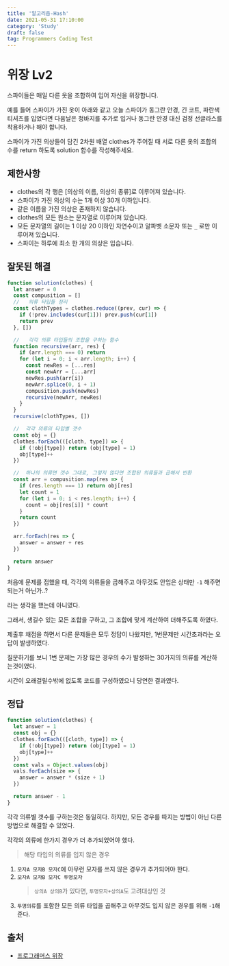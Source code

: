 ```yaml
---
title: '알고리즘-Hash'
date: 2021-05-31 17:10:00
category: 'Study'
draft: false
tag: Programmers Coding Test
---
```


# 위장 Lv2

스파이들은 매일 다른 옷을 조합하여 입어 자신을 위장합니다.

예를 들어 스파이가 가진 옷이 아래와 같고 오늘 스파이가 동그란 안경, 긴 코트, 파란색 티셔츠를 입었다면 다음날은 청바지를 추가로 입거나 동그란 안경 대신 검정 선글라스를 착용하거나 해야 합니다.

스파이가 가진 의상들이 담긴 2차원 배열 clothes가 주어질 때 서로 다른 옷의 조합의 수를 return 하도록 solution 함수를 작성해주세요.

## 제한사항

- clothes의 각 행은 [의상의 이름, 의상의 종류]로 이루어져 있습니다.
- 스파이가 가진 의상의 수는 1개 이상 30개 이하입니다.
- 같은 이름을 가진 의상은 존재하지 않습니다.
- clothes의 모든 원소는 문자열로 이루어져 있습니다.
- 모든 문자열의 길이는 1 이상 20 이하인 자연수이고 알파벳 소문자 또는 `_` 로만 이루어져 있습니다.
- 스파이는 하루에 최소 한 개의 의상은 입습니다.

## 잘못된 해결

```js
function solution(clothes) {
  let answer = 0
  const compusition = []
  //   의류 타입들 정리
  const clothTypes = clothes.reduce((prev, cur) => {
    if (!prev.includes(cur[1])) prev.push(cur[1])
    return prev
  }, [])

  //   각각 의류 타입들의 조합을 구하는 함수
  function recursive(arr, res) {
    if (arr.length === 0) return
    for (let i = 0; i < arr.length; i++) {
      const newRes = [...res]
      const newArr = [...arr]
      newRes.push(arr[i])
      newArr.splice(0, i + 1)
      compusition.push(newRes)
      recursive(newArr, newRes)
    }
  }
  recursive(clothTypes, [])

  //  각각 의류의 타입별 갯수
  const obj = {}
  clothes.forEach(([cloth, type]) => {
    if (!obj[type]) return (obj[type] = 1)
    obj[type]++
  })

  //  하나의 의류면 갯수 그대로, 그렇지 않다면 조합된 의류들과 곱해서 반환
  const arr = compusition.map(res => {
    if (res.length === 1) return obj[res]
    let count = 1
    for (let i = 0; i < res.length; i++) {
      count = obj[res[i]] * count
    }
    return count
  })

  arr.forEach(res => {
    answer = answer + res
  })

  return answer
}
```

처음에 문제를 접했을 때, 각각의 의류들을 곱해주고 아무것도 안입은 상태만 `-1` 해주면 되는거 아닌가..?

라는 생각을 했는데 아니였다.

그래서, 생길수 있는 모든 조합을 구하고, 그 조합에 맞게 계산하여 더해주도록 하였다.

제출후 채점을 하면서 다른 문제들은 모두 정답이 나왔지만, 1번문제만 시간초과라는 오답이 발생하였다.

질문하기를 보니 1번 문제는 가장 많은 경우의 수가 발생하는 30가지의 의류를 계산하는것이였다.

시간이 오래걸릴수밖에 없도록 코드를 구성하였으니 당연한 결과였다.

## 정답

```js
function solution(clothes) {
  let answer = 1
  const obj = {}
  clothes.forEach(([cloth, type]) => {
    if (!obj[type]) return (obj[type] = 1)
    obj[type]++
  })
  const vals = Object.values(obj)
  vals.forEach(size => {
    answer = answer * (size + 1)
  })

  return answer - 1
}
```

각각 의류별 갯수를 구하는것은 동일히다. 하지만, 모든 경우를 따지는 방법이 아닌 다른 방법으로 해결할 수 있었다.

각각의 의류에 한가지 경우가 더 추가되었어야 했다.

> 해당 타입의 의류를 입지 않은 경우

1. `모자A 모자B 모자C`에 아무런 모자를 쓰지 않은 경우가 추가되어야 한다.
2. `모자A 모자B 모자C 투명모자`
   > `상의A 상의B`가 있다면, `투명모자+상의A`도 고려대상인 것
3. `투명의류`를 포함한 모든 의류 타입을 곱해주고 아무것도 입지 않은 경우를 위해 `-1`해준다.

## 출처

- [프로그래머스 위장](https://programmers.co.kr/learn/courses/30/lessons/42578?language=javascript)
